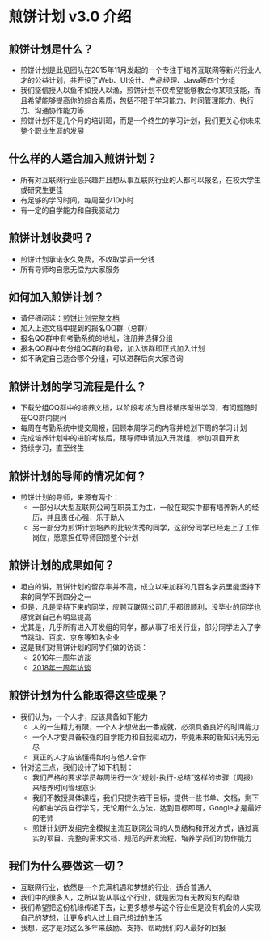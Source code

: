 # 煎饼计划 v3.0 介绍

## 煎饼计划是什么？

* 煎饼计划是此见团队在2015年11月发起的一个专注于培养互联网等新兴行业人才的公益计划，共开设了Web、UI设计、产品经理、Java等四个分组
* 我们坚信授人以鱼不如授人以渔，煎饼计划不仅希望能够教会你某项技能，而且希望能够提高你的综合素质，包括不限于学习能力、时间管理能力、执行力、沟通协作能力等
* 煎饼计划不是几个月的培训班，而是一个终生的学习计划，我们更关心你未来整个职业生涯的发展

## 什么样的人适合加入煎饼计划？

* 所有对互联网行业感兴趣并且想从事互联网行业的人都可以报名，在校大学生或研究生更佳
* 有足够的学习时间，每周至少10小时
* 有一定的自学能力和自我驱动力

## 煎饼计划收费吗？

* 煎饼计划承诺永久免费，不收取学员一分钱
* 所有导师均自愿无偿为大家服务

## 如何加入煎饼计划？

* 请仔细阅读：[煎饼计划完整文档](/Wuancake.md)
* 加入上述文档中提到的报名QQ群（总群）
* 报名QQ群中有考勤系统的地址，注册并选择分组
* 报名QQ群中有分组QQ群的群号，加入该群即正式加入计划
* 如不确定自己适合哪个分组，可以进群后向大家咨询

## 煎饼计划的学习流程是什么？

* 下载分组QQ群中的培养文档，以阶段考核为目标循序渐进学习，有问题随时在QQ群内提问
* 每周在考勤系统中提交周报，回顾本周学习的内容并规划下周的学习计划
* 完成培养计划中的进阶考核后，跟导师申请加入开发组，参加项目开发
* 持续学习，直至终生

## 煎饼计划的导师的情况如何？

* 煎饼计划的导师，来源有两个：
  * 一部分以大型互联网公司在职员工为主，一般在现实中都有培养新人的经历，并且责任心强，乐于助人
  * 另一部分为煎饼计划培养的比较优秀的同学，这部分同学已经走上了工作岗位，愿意担任导师回馈整个计划

## 煎饼计划的成果如何？

* 坦白的讲，煎饼计划的留存率并不高，成立以来加群的几百名学员里能坚持下来的同学不到四分之一
* 但是，凡是坚持下来的同学，应聘互联网公司几乎都很顺利，没毕业的同学也感觉到自己有明显提高
* 尤其是，几乎所有进入开发组的同学，都从事了相关行业，部分同学进入了字节跳动、百度、京东等知名企业
* 这是我们对煎饼计划的同学们做的访谈：
  * [2016年一周年访谈](/others/interview_2016.md)
  * [2018年一周年访谈](/others/interview_2018.md)

## 煎饼计划为什么能取得这些成果？

* 我们认为，一个人才，应该具备如下能力
  * 人的一生精力有限，一个人才想做出一番成就，必须具备良好的时间能力
  * 一个人才要具备较强的自学能力和自我驱动力，毕竟未来的新知识无穷无尽
  * 真正的人才应该懂得如何与他人合作
* 针对这三点，我们设计了如下机制：
  * 我们严格的要求学员每周进行一次“规划-执行-总结”这样的步骤（周报）来培养时间管理意识
  * 我们不教授具体课程，我们只提供若干目标，提供一些书单、文档，剩下的都由学员自行学习，无论用什么方法，达到目标即可，Google才是最好的老师
  * 煎饼计划开发组完全模拟主流互联网公司的人员结构和开发方式，通过真实的项目、完整的需求文档、规范的开发流程，培养学员们的协作能力

## 我们为什么要做这一切？

* 互联网行业，依然是一个充满机遇和梦想的行业，适合普通人
* 我们中的很多人，之所以能从事这个行业，就是因为有无数网友的帮助
* 我们希望把这份机缘传递下去，让更多想参与这个行业但是没有机会的人实现自己的梦想，让更多的人过上自己想过的生活
* 我想，这才是对这么多年来鼓励、支持、帮助我们的人最好的回报
